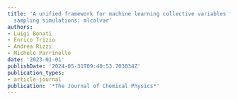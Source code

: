```yaml
---
title: 'A unified framework for machine learning collective variables for enhanced
  sampling simulations: mlcolvar'
authors:
- Luigi Bonati
- Enrico Trizio
- Andrea Rizzi
- Michele Parrinello
date: '2023-01-01'
publishDate: '2024-05-31T09:40:53.703834Z'
publication_types:
- article-journal
publication: '*The Journal of Chemical Physics*'
---
```

